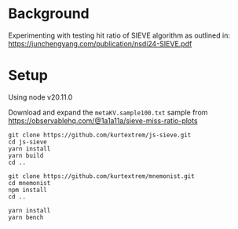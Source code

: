 # Background

Experimenting with testing hit ratio of SIEVE algorithm as outlined in: https://junchengyang.com/publication/nsdi24-SIEVE.pdf

# Setup

Using node v20.11.0

Download and expand the `metaKV.sample100.txt` sample from https://observablehq.com/@1a1a11a/sieve-miss-ratio-plots

```
git clone https://github.com/kurtextrem/js-sieve.git
cd js-sieve
yarn install
yarn build
cd ..

git clone https://github.com/kurtextrem/mnemonist.git
cd mnemonist
npm install
cd ..

yarn install
yarn bench
```
